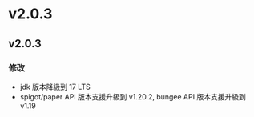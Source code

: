 # v2.0.3

## v2.0.3

### 修改

* jdk 版本降級到 17 LTS
* spigot/paper API 版本支援升級到 v1.20.2, bungee API 版本支援升級到 v1.19

